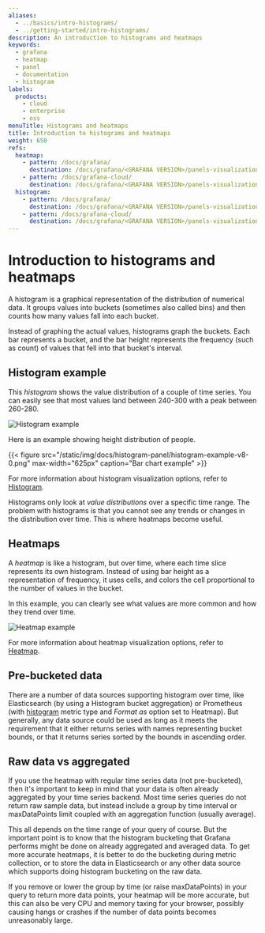 ```yaml
---
aliases:
  - ../basics/intro-histograms/
  - ../getting-started/intro-histograms/
description: An introduction to histograms and heatmaps
keywords:
  - grafana
  - heatmap
  - panel
  - documentation
  - histogram
labels:
  products:
    - cloud
    - enterprise
    - oss
menuTitle: Histograms and heatmaps
title: Introduction to histograms and heatmaps
weight: 650
refs:
  heatmap:
    - pattern: /docs/grafana/
      destination: /docs/grafana/<GRAFANA VERSION>/panels-visualizations/visualizations/heatmap/
    - pattern: /docs/grafana-cloud/
      destination: /docs/grafana/<GRAFANA VERSION>/panels-visualizations/visualizations/heatmap/
  histogram:
    - pattern: /docs/grafana/
      destination: /docs/grafana/<GRAFANA VERSION>/panels-visualizations/visualizations/histogram/
    - pattern: /docs/grafana-cloud/
      destination: /docs/grafana/<GRAFANA VERSION>/panels-visualizations/visualizations/histogram/
---
```


# Introduction to histograms and heatmaps

A histogram is a graphical representation of the distribution of numerical data. It groups values into buckets
(sometimes also called bins) and then counts how many values fall into each bucket.

Instead of graphing the actual values, histograms graph the buckets. Each bar represents a bucket,
and the bar height represents the frequency (such as count) of values that fell into that bucket's interval.

## Histogram example

This _histogram_ shows the value distribution of a couple of time series. You can easily see that
most values land between 240-300 with a peak between 260-280.

![Histogram example](/static/img/docs/v43/heatmap_histogram.png)

Here is an example showing height distribution of people.

{{< figure src="/static/img/docs/histogram-panel/histogram-example-v8-0.png" max-width="625px" caption="Bar chart example" >}}

For more information about histogram visualization options, refer to [Histogram](ref:histogram).

Histograms only look at _value distributions_ over a specific time range. The problem with histograms is that you cannot see any trends or changes in the distribution over time. This is where heatmaps become useful.

## Heatmaps

A _heatmap_ is like a histogram, but over time, where each time slice represents its own histogram. Instead of using bar height as a representation of frequency, it uses cells, and colors the cell proportional to the number of values in the bucket.

In this example, you can clearly see what values are more common and how they trend over time.

![Heatmap example](/static/img/docs/v43/heatmap_histogram_over_time.png)

For more information about heatmap visualization options, refer to [Heatmap](ref:heatmap).

## Pre-bucketed data

There are a number of data sources supporting histogram over time, like Elasticsearch (by using a Histogram bucket
aggregation) or Prometheus (with [histogram](https://prometheus.io/docs/concepts/metric_types/#histogram) metric type
and _Format as_ option set to Heatmap). But generally, any data source could be used as long as it meets the requirement
that it either returns series with names representing bucket bounds, or that it returns series sorted by the bounds
in ascending order.

## Raw data vs aggregated

If you use the heatmap with regular time series data (not pre-bucketed), then it's important to keep in mind that your data
is often already aggregated by your time series backend. Most time series queries do not return raw sample data,
but instead include a group by time interval or maxDataPoints limit coupled with an aggregation function (usually average).

This all depends on the time range of your query of course. But the important point is to know that the histogram bucketing
that Grafana performs might be done on already aggregated and averaged data. To get more accurate heatmaps, it is better
to do the bucketing during metric collection, or to store the data in Elasticsearch or any other data source which
supports doing histogram bucketing on the raw data.

If you remove or lower the group by time (or raise maxDataPoints) in your query to return more data points, your heatmap will be
more accurate, but this can also be very CPU and memory taxing for your browser, possibly causing hangs or crashes if the number of
data points becomes unreasonably large.

